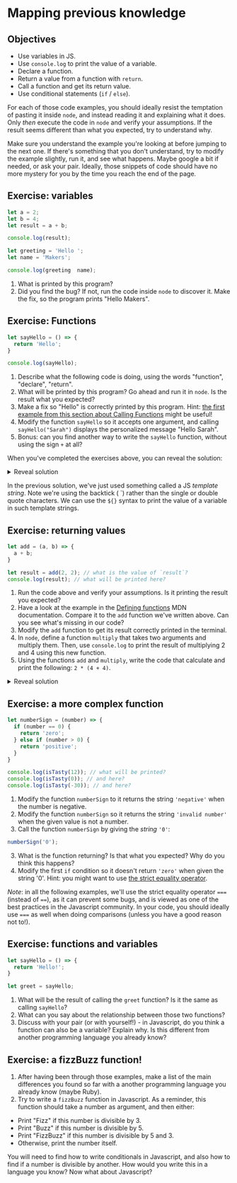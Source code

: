 # Mapping previous knowledge

## Objectives

 * Use variables in JS.
 * Use `console.log` to print the value of a variable.
 * Declare a function.
 * Return a value from a function with `return`.
 * Call a function and get its return value.
 * Use conditional statements (`if` / `else`).

For each of those code examples, you should ideally resist the temptation of pasting it inside `node`, and instead reading it and explaining what it does. Only *then* execute the code in `node` and verify your assumptions. If the result seems different than what you expected, try to understand why.

Make sure you understand the example you're looking at before jumping to the next one. If there's something that you don't understand, try to modify the example slightly, run it, and see what happens. Maybe google a bit if needed, or ask your pair. Ideally, those snippets of code should have no more mystery for you by the time you reach the end of the page.

## Exercise: variables

```javascript
let a = 2;
let b = 4;
let result = a + b;

console.log(result);

let greeting = 'Hello ';
let name = 'Makers';

console.log(greeting  name);
```

1. What is printed by this program?
2. Did you find the bug? If not, run the code inside `node` to discover it. Make the fix, so the program prints "Hello Makers".

## Exercise: Functions

```javascript
let sayHello = () => {
  return 'Hello';
}

console.log(sayHello);
```
1. Describe what the following code is doing, using the words "function", "declare", "return".
2. What will be printed by this program? Go ahead and run it in `node`. Is the result what you expected?
3. Make a fix so "Hello" is correctly printed by this program. Hint: [the first example from this section about Calling Functions](https://developer.mozilla.org/en-US/docs/Web/JavaScript/Guide/Functions#calling_functions) might be useful!
4. Modify the function `sayHello` so it accepts one argument, and calling `sayHello("Sarah")` displays the personalized message "Hello Sarah".
5. Bonus: can you find another way to write the `sayHello` function, without using the sign `+` at all?

When you've completed the exercises above, you can reveal the solution:

<details>
<summary>Reveal solution</summary>

```javascript

// What about this one? Hint: you might want to use the word "argument" here too.
let sayHello = (name) => {
  return `Hello ${name}`;
}

console.log(sayHello('Sarah'));
```

</details>

In the previous solution, we've just used something called a JS *template string*. Note we're using the backtick ( \`) rather than the single or double quote characters. We can use the `${}` syntax to print the value of a variable in such template strings.

## Exercise: returning values

```javascript
let add = (a, b) => {
  a + b;
}

let result = add(2, 2); // what is the value of `result`?
console.log(result); // what will be printed here?
```
1. Run the code above and verify your assumptions. Is it printing the result you expected? 
2. Have a look at the example in the [Defining functions](https://developer.mozilla.org/en-US/docs/Web/JavaScript/Guide/Functions#defining_functions) MDN documentation. Compare it to the `add` function we've written above. Can you see what's missing in our code?
3. Modify the `add` function to get its result correctly printed in the terminal.
4. In `node`, define a function `multiply` that takes two arguments and multiply them. Then, use `console.log` to print the result of multiplying 2 and 4 using this new function.
5. Using the functions `add` and `multiply`, write the code that calculate and print the following: `2 * (4 + 4)`.

<details>
<summary>Reveal solution</summary>

```javascript
let add = (a, b) => {
  return a + b;
}

let multiply = (a, b) => {
  return a * b;
}

let result = multiply(2, add(4, 4));

console.log(result);
```

</details>

## Exercise: a more complex function

```javascript
let numberSign = (number) => {
  if (number == 0) {
    return 'zero';
  } else if (number > 0) {
    return 'positive';
  } 
}

console.log(isTasty(12)); // what will be printed?
console.log(isTasty(0)); // and here?
console.log(isTasty(-30)); // and here?
```

1. Modify the function `numberSign` to it returns the string `'negative'` when the number is negative.
2. Modify the function `numberSign` so it returns the string `'invalid number'` when the given value is not a number.
2. Call the function `numberSign` by giving the *string* `'0'`:
```javascript
numberSign('0');
```
3. What is the function returning? Is that what you expected? Why do you think this happens?
4. Modify the first `if` condition so it doesn't return `'zero'` when given the string '0'. Hint: you might want to use [the strict equality operator](https://developer.mozilla.org/en-US/docs/Web/JavaScript/Reference/Operators/Strict_equality).

*Note*: in all the following examples, we'll use the strict equality operator `===` (instead of `==`), as it can prevent some bugs, and is viewed as one of the best practices in the Javascript community. In your code, you should ideally use `===` as well when doing comparisons (unless you have a good reason not to!).

## Exercise: functions and variables

```javascript
let sayHello = () => {
  return 'Hello!';
}

let greet = sayHello;
```

1. What will be the result of calling the `greet` function? Is it the same as calling `sayHello`?
2. What can you say about the relationship between those two functions?
3. Discuss with your pair (or with yourself!) - in Javascript, do you think a function can also be a variable? Explain why. Is this different from another programming language you already know?

## Exercise: a fizzBuzz function!

1. After having been through those examples, make a list of the main differences you found so far with a another programming language you already know (maybe Ruby).
2. Try to write a `fizzBuzz` function in Javascript. As a reminder, this function should take a number as argument, and then either:
  * Print "Fizz" if this number is divisible by 3.
  * Print "Buzz" if this number is divisible by 5.
  * Print "FizzBuzz" if this number is divisible by 5 and 3.
  * Otherwise, print the number itself.

  You will need to find how to write conditionals in Javascript, and also how to find if a number is divisible by another. How would you write this in a language you know? Now what about Javascript?